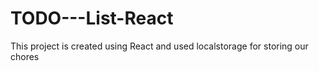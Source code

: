 # TODO---List-React
This project is created using React and used localstorage for storing our chores 
